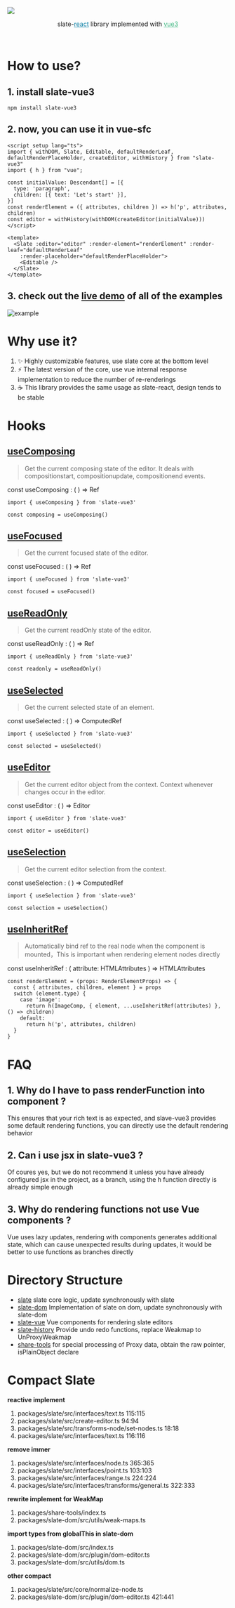 [<img src="https://raw.githubusercontent.com/ianstormtaylor/slate/main/docs/images/banner.png" />](https://github.com/ianstormtaylor/slate/raw/main/docs/images/banner.png)

<p align="center">
  slate-<a style="color: #087ea4" href="https://react.dev/">react</a> library implemented with <a style="color: #42b883" href="https://vuejs.org/">vue3</a>
</p>
<br/>

# How to use?

## 1. install slate-vue3
```
npm install slate-vue3
```
## 2. now, you can use it in vue-sfc
```
<script setup lang="ts">
import { withDOM, Slate, Editable, defaultRenderLeaf, defaultRenderPlaceHolder, createEditor, withHistory } from "slate-vue3"
import { h } from "vue";

const initialValue: Descendant[] = [{
  type: 'paragraph',
  children: [{ text: 'Let's start' }],
}]
const renderElement = ({ attributes, children }) => h('p', attributes, children)
const editor = withHistory(withDOM(createEditor(initialValue)))
</script>

<template>
  <Slate :editor="editor" :render-element="renderElement" :render-leaf="defaultRenderLeaf"
    :render-placeholder="defaultRenderPlaceHolder">
    <Editable />
  </Slate>
</template>
```
## 3. check out the [**live demo**](https://guan-erjia.github.io/slate-vue3/) of all of the examples
![example](https://guan-erjia.github.io/slate-vue3/example.png)

# Why use it?
1. :sparkles: Highly customizable features, use slate core at the bottom level  
2. :zap: The latest version of the core, use vue internal response implementation to reduce the number of re-renderings  
3. :coffee: This library provides the same usage as slate-react, design tends to be stable

# Hooks
## [useComposing](https://github.com/Guan-Erjia/slate-vue3/blob/master/packages/slate-vue/src/hooks/use-composing.ts)
> Get the current composing state of the editor. It deals with compositionstart, compositionupdate, compositionend events.

const useComposing : ( ) => Ref<boolean>
```
import { useComposing } from 'slate-vue3'

const composing = useComposing()
```

## [useFocused](https://github.com/Guan-Erjia/slate-vue3/blob/master/packages/slate-vue/src/hooks/use-focus.ts)
> Get the current focused state of the editor.

const useFocused : ( ) => Ref<boolean>
```
import { useFocused } from 'slate-vue3'

const focused = useFocused()
```

## [useReadOnly](https://github.com/Guan-Erjia/slate-vue3/blob/master/packages/slate-vue/src/hooks/use-read-only.ts)
> Get the current readOnly state of the editor.

const useReadOnly : ( ) => Ref<boolean>
```
import { useReadOnly } from 'slate-vue3'

const readonly = useReadOnly()
```

## [useSelected](https://github.com/Guan-Erjia/slate-vue3/blob/master/packages/slate-vue/src/hooks/use-selected.ts)
> Get the current selected state of an element.

const useSelected : ( ) => ComputedRef<boolean>
```
import { useSelected } from 'slate-vue3'

const selected = useSelected()
```

## [useEditor](https://github.com/Guan-Erjia/slate-vue3/blob/master/packages/slate-vue/src/hooks/use-editor.ts)
> Get the current editor object from the context. Context whenever changes occur in the editor.

const useEditor : ( ) => Editor
```
import { useEditor } from 'slate-vue3'

const editor = useEditor()
```

## [useSelection](https://github.com/Guan-Erjia/slate-vue3/blob/master/packages/slate-vue/src/hooks/use-selection.ts)
> Get the current editor selection from the context.

const useSelection : ( ) => ComputedRef<Selection>
```
import { useSelection } from 'slate-vue3'

const selection = useSelection()
```


## [useInheritRef](https://github.com/Guan-Erjia/slate-vue3/blob/master/packages/slate-vue/src/hooks/use-inherit-ref.ts)
> Automatically bind ref to the real node when the component is mounted，This is important when rendering element nodes directly

const useInheritRef : ( attribute: HTMLAttributes ) => HTMLAttributes
```
const renderElement = (props: RenderElementProps) => {
  const { attributes, children, element } = props
  switch (element.type) {
    case 'image':
      return h(ImageComp, { element, ...useInheritRef(attributes) }, () => children)
    default:
      return h('p', attributes, children)
  }
}
```

# FAQ
## 1. Why do I have to pass renderFunction into <Slate /> component ?
This ensures that your rich text is as expected, and slave-vue3 provides some default rendering functions, you can directly use the default rendering behavior

## 2. Can i use jsx in slate-vue3 ?
Of coures yes, but we do not recommend it unless you have already configured jsx in the project, as a branch, using the h function directly is already simple enough

## 3. Why do rendering functions not use Vue components ?
Vue uses lazy updates, rendering with components generates additional state, which can cause unexpected results during updates, it would be better to use functions as branches directly

# Directory Structure

- [slate](https://github.com/Guan-Erjia/slate-vue3/tree/master/packages/slate)
  slate core logic, update synchronously with slate
- [slate-dom](https://github.com/Guan-Erjia/slate-vue3/tree/master/packages/slate-dom)
  Implementation of slate on dom, update synchronously with slate-dom
- [slate-vue](https://github.com/Guan-Erjia/slate-vue3/tree/master/packages/slate-vue)
  Vue components for rendering slate editors
- [slate-history](https://github.com/Guan-Erjia/slate-vue3/tree/master/packages/slate-history)
  Provide undo redo functions, replace Weakmap to UnProxyWeakmap
- [share-tools](https://github.com/Guan-Erjia/slate-vue3/tree/master/packages/share-tools)
  for special processing of Proxy data, obtain the raw pointer, isPlainObject declare

# Compact Slate

**reactive implement**

1. packages/slate/src/interfaces/text.ts 115:115
2. packages/slate/src/create-editor.ts 94:94
3. packages/slate/src/transforms-node/set-nodes.ts 18:18
4. packages/slate/src/interfaces/text.ts 116:116

**remove immer**

1. packages/slate/src/interfaces/node.ts 365:365
2. packages/slate/src/interfaces/point.ts 103:103
3. packages/slate/src/interfaces/range.ts 224:224
4. packages/slate/src/interfaces/transforms/general.ts 322:333

**rewrite implement for WeakMap**

1. packages/share-tools/index.ts
2. packages/slate-dom/src/utils/weak-maps.ts

**import types from globalThis in slate-dom**

1. packages/slate-dom/src/index.ts
2. packages/slate-dom/src/plugin/dom-editor.ts
3. packages/slate-dom/src/utils/dom.ts

**other compact**

1. packages/slate/src/core/normalize-node.ts
2. packages/slate-dom/src/plugin/dom-editor.ts 421:441